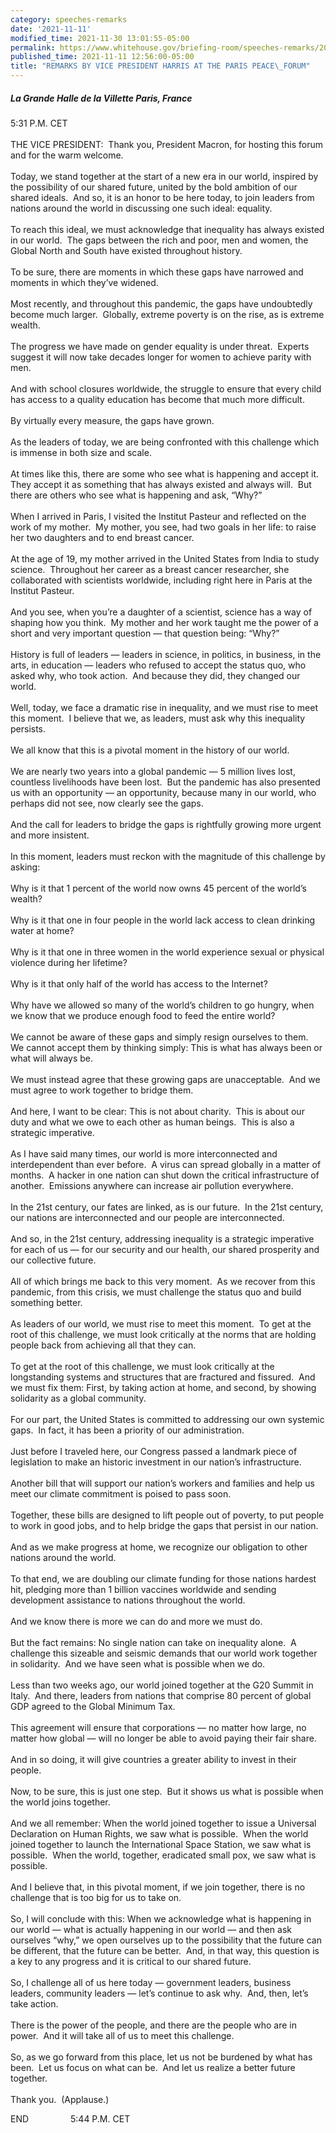 ```yaml
---
category: speeches-remarks
date: '2021-11-11'
modified_time: 2021-11-30 13:01:55-05:00
permalink: https://www.whitehouse.gov/briefing-room/speeches-remarks/2021/11/11/remarks-by-vice-president-harris-at-the-paris-peace-forum/
published_time: 2021-11-11 12:56:00-05:00
title: "REMARKS BY VICE PRESIDENT HARRIS AT THE PARIS PEACE\_FORUM"
---
```

 
##### *La Grande Halle de la Villette Paris, France*

5:31 P.M. CET  
   
THE VICE PRESIDENT:  Thank you, President Macron, for hosting this forum
and for the warm welcome.  
   
Today, we stand together at the start of a new era in our world,
inspired by the possibility of our shared future, united by the bold
ambition of our shared ideals.  And so, it is an honor to be here today,
to join leaders from nations around the world in discussing one such
ideal: equality.  
   
To reach this ideal, we must acknowledge that inequality has always
existed in our world.  The gaps between the rich and poor, men and
women, the Global North and South have existed throughout history.  
   
To be sure, there are moments in which these gaps have narrowed and
moments in which they’ve widened.  
   
Most recently, and throughout this pandemic, the gaps have undoubtedly
become much larger.  Globally, extreme poverty is on the rise, as is
extreme wealth.  
   
The progress we have made on gender equality is under threat.  Experts
suggest it will now take decades longer for women to achieve parity with
men.  
   
And with school closures worldwide, the struggle to ensure that every
child has access to a quality education has become that much more
difficult.  
   
By virtually every measure, the gaps have grown.  
   
As the leaders of today, we are being confronted with this challenge
which is immense in both size and scale.   
   
At times like this, there are some who see what is happening and accept
it.  They accept it as something that has always existed and always
will.  But there are others who see what is happening and ask, “Why?”  
   
When I arrived in Paris, I visited the Institut Pasteur and reflected on
the work of my mother.  My mother, you see, had two goals in her life:
to raise her two daughters and to end breast cancer.  
   
At the age of 19, my mother arrived in the United States from India to
study science.  Throughout her career as a breast cancer researcher, she
collaborated with scientists worldwide, including right here in Paris at
the Institut Pasteur.  
   
And you see, when you’re a daughter of a scientist, science has a way of
shaping how you think.  My mother and her work taught me the power of a
short and very important question — that question being: “Why?”    
   
History is full of leaders — leaders in science, in politics, in
business, in the arts, in education — leaders who refused to accept the
status quo, who asked why, who took action.  And because they did, they
changed our world.  
   
Well, today, we face a dramatic rise in inequality, and we must rise to
meet this moment.  I believe that we, as leaders, must ask why this
inequality persists.   
   
We all know that this is a pivotal moment in the history of our
world.   
   
We are nearly two years into a global pandemic — 5 million lives lost,
countless livelihoods have been lost.  But the pandemic has also
presented us with an opportunity — an opportunity, because many in our
world, who perhaps did not see, now clearly see the gaps.   
   
And the call for leaders to bridge the gaps is rightfully growing more
urgent and more insistent.  
   
In this moment, leaders must reckon with the magnitude of this challenge
by asking:  
   
Why is it that 1 percent of the world now owns 45 percent of the world’s
wealth?  
   
Why is it that one in four people in the world lack access to clean
drinking water at home?  
   
Why is it that one in three women in the world experience sexual or
physical violence during her lifetime?  
   
Why is it that only half of the world has access to the Internet?  
   
Why have we allowed so many of the world’s children to go hungry, when
we know that we produce enough food to feed the entire world?  
   
We cannot be aware of these gaps and simply resign ourselves to them. 
We cannot accept them by thinking simply: This is what has always been
or what will always be.  
   
We must instead agree that these growing gaps are unacceptable.  And we
must agree to work together to bridge them.   
   
And here, I want to be clear: This is not about charity.  This is about
our duty and what we owe to each other as human beings.  This is also a
strategic imperative.  
   
As I have said many times, our world is more interconnected and
interdependent than ever before.  A virus can spread globally in a
matter of months.  A hacker in one nation can shut down the critical
infrastructure of another.  Emissions anywhere can increase air
pollution everywhere.  
   
In the 21st century, our fates are linked, as is our future.  In the
21st century, our nations are interconnected and our people are
interconnected.   
   
And so, in the 21st century, addressing inequality is a strategic
imperative for each of us — for our security and our health, our shared
prosperity and our collective future.  
   
All of which brings me back to this very moment.  As we recover from
this pandemic, from this crisis, we must challenge the status quo and
build something better.  
   
As leaders of our world, we must rise to meet this moment.  To get at
the root of this challenge, we must look critically at the norms that
are holding people back from achieving all that they can.  
   
To get at the root of this challenge, we must look critically at the
longstanding systems and structures that are fractured and fissured. 
And we must fix them: First, by taking action at home, and second, by
showing solidarity as a global community.  
   
For our part, the United States is committed to addressing our own
systemic gaps.  In fact, it has been a priority of our administration.  
   
Just before I traveled here, our Congress passed a landmark piece of
legislation to make an historic investment in our nation’s
infrastructure.  
   
Another bill that will support our nation’s workers and families and
help us meet our climate commitment is poised to pass soon.  
   
Together, these bills are designed to lift people out of poverty, to put
people to work in good jobs, and to help bridge the gaps that persist in
our nation.  
   
And as we make progress at home, we recognize our obligation to other
nations around the world.  
   
To that end, we are doubling our climate funding for those nations
hardest hit, pledging more than 1 billion vaccines worldwide and sending
development assistance to nations throughout the world.  
   
And we know there is more we can do and more we must do.  
   
But the fact remains: No single nation can take on inequality alone.  A
challenge this sizeable and seismic demands that our world work together
in solidarity.  And we have seen what is possible when we do.   
   
Less than two weeks ago, our world joined together at the G20 Summit in
Italy.  And there, leaders from nations that comprise 80 percent of
global GDP agreed to the Global Minimum Tax.  
   
This agreement will ensure that corporations — no matter how large, no
matter how global — will no longer be able to avoid paying their fair
share.  
   
And in so doing, it will give countries a greater ability to invest in
their people.  
   
Now, to be sure, this is just one step.  But it shows us what is
possible when the world joins together.  
   
And we all remember: When the world joined together to issue a Universal
Declaration on Human Rights, we saw what is possible.  When the world
joined together to launch the International Space Station, we saw what
is possible.  When the world, together, eradicated small pox, we saw
what is possible.  
   
And I believe that, in this pivotal moment, if we join together, there
is no challenge that is too big for us to take on.  
   
So, I will conclude with this: When we acknowledge what is happening in
our world — what is actually happening in our world — and then ask
ourselves “why,” we open ourselves up to the possibility that the future
can be different, that the future can be better.  And, in that way, this
question is a key to any progress and it is critical to our shared
future.  
   
So, I challenge all of us here today — government leaders, business
leaders, community leaders — let’s continue to ask why.  And, then,
let’s take action.   
   
There is the power of the people, and there are the people who are in
power.  And it will take all of us to meet this challenge.   
   
So, as we go forward from this place, let us not be burdened by what has
been.  Let us focus on what can be.  And let us realize a better future
together.  
   
Thank you.  (Applause.) 

END                 5:44 P.M. CET

